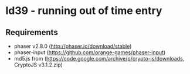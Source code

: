 # ld39 - running out of time entry 

## Requirements
- phaser v2.8.0 (http://phaser.io/download/stable)
- phaser-input (https://github.com/orange-games/phaser-input)
- md5.js from (https://code.google.com/archive/p/crypto-js/downloads, CryptoJS v3.1.2.zip)
